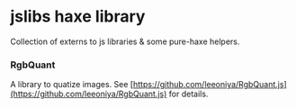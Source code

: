 # jslibs haxe library #

Collection of externs to js libraries & some pure-haxe helpers.

### RgbQuant ###
A library to quatize images. See [https://github.com/leeoniya/RgbQuant.js](https://github.com/leeoniya/RgbQuant.js) for details.
